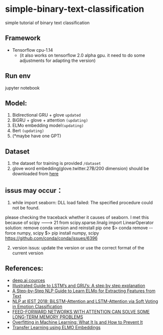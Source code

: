 # simple-binary-text-classification
simple tutorial of binary text classification

## Framework
- Tensorflow cpu-1.14
  - (it also works on tensorflow 2.0 alpha gpu. it need to do some adjustments for adapting the version)

## Run env
jupyter notebook

## Model:
1. Bidirectional GRU + glove `updated`
2. BiGRU + glove + attention `(updating)`
3. ELMo embedding model`(updating)`
4. Bert `(updating)` 
5. (*maybe have one GPT)

## Dataset
1. the dataset for training is provided `/dataset`
2.  glove word embedding(glove.twitter.27B/200 dimension) should be downloaded from [here](https://nlp.stanford.edu/projects/glove/)

## issus may occur：
1. while import seaborn:
DLL load failed: The specified procedure could not be found.

please checking the traceback whether it causes of seaborn.
I met this because of scipy ---> 21 from scipy.sparse.linalg import LinearOperator
solution: remove conda version and reinstall pip one
$> conda remove --force numpy, scipy
$> pip install numpy, scipy
https://github.com/conda/conda/issues/6396

2. version issus: update the version or use the correct format of the current version

## References:
- [deep.ai cources](https://www.coursera.org/specializations/deep-learning?)
- [Illustrated Guide to LSTM’s and GRU’s: A step by step explanation](https://towardsdatascience.com/illustrated-guide-to-lstms-and-gru-s-a-step-by-step-explanation-44e9eb85bf21)
- [A Step-by-Step NLP Guide to Learn ELMo for Extracting Features from Text](https://www.analyticsvidhya.com/blog/2019/03/learn-to-use-elmo-to-extract-features-from-text/)
- [NLP at IEST 2018: BiLSTM-Attention and LSTM-Attention via Soft
Voting in Emotion Classification](https://www.aclweb.org/anthology/W18-6226)
- [FEED-FORWARD NETWORKS WITH ATTENTION CAN
SOLVE SOME LONG-TERM MEMORY PROBLEMS](https://colinraffel.com/publications/iclr2016feed.pdf)
- [Overfitting in Machine Learning: What It Is and How to Prevent It](https://elitedatascience.com/overfitting-in-machine-learning#how-to-detect)
- [Transfer Learning using ELMO Embeddings](https://github.com/sambit9238/Deep-Learning/blob/master/elmo_embedding_tfhub.ipynb)
